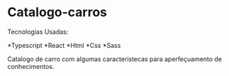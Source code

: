 # Catalogo-carros
 
 
 Tecnologias Usadas:
 
 *Typescript
 *React
 *Html
 *Css
 *Sass
 
 Catalogo de carro com algumas caracteristecas para aperfeçuamento de conhecimentos.
